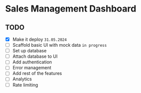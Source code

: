 # Sales Management Dashboard

## TODO

- [x] Make it deploy `31.05.2024`
- [ ] Scaffold basic UI with mock data `in progress`
- [ ] Set up database
- [ ] Attach database to UI
- [ ] Add authentication
- [ ] Error management
- [ ] Add rest of the features
- [ ] Analytics
- [ ] Rate limiting

